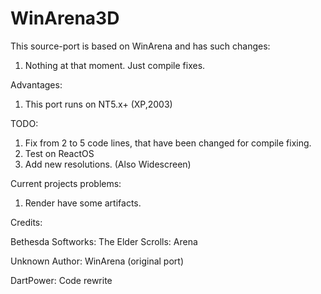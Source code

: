 # WinArena3D

This source-port is based on WinArena and has such changes:
1. Nothing at that moment. Just compile fixes.

Advantages:
1. This port runs on NT5.x+ (XP,2003)

TODO:
1. Fix from 2 to 5 code lines, that have been changed for compile fixing.
2. Test on ReactOS
3. Add new resolutions. (Also Widescreen)

Current projects problems:
1. Render have some artifacts.

Credits:

Bethesda Softworks: The Elder Scrolls: Arena 

Unknown Author: WinArena (original port)

DartPower: Code rewrite 

